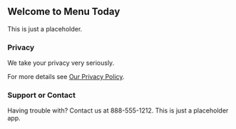 ## Welcome to Menu Today

This is just a placeholder.

### Privacy

We take your privacy very seriously.

For more details see [Our Privacy Policy](https://github.com/zabazakka/menutoday/edit/gh-pages/PrivacyPolicy.txt).


### Support or Contact

Having trouble with? Contact us at 888-555-1212. This is just a placeholder app.
